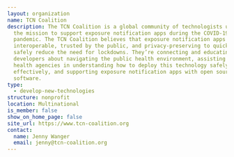 ```yaml
---
layout: organization
name: TCN Coalition
description: The TCN Coalition is a global community of technologists united by
  the mission to support exposure notification apps during the COVID-19
  pandemic. The TCN Coalition believes that exposure notification apps must be
  interoperable, trusted by the public, and privacy-preserving to quickly and
  safely reduce the need for lockdowns. They’re connecting and educating app
  developers about navigating the public health environment, assisting public
  health agencies in understanding how to deploy this technology safely and
  effectively, and supporting exposure notification apps with open source
  software.
type:
  - develop-new-technologies
structure: nonprofit
location: Multinational
is_member: false
show_on_home_page: false
site_url: https://www.tcn-coalition.org
contact:
  name: Jenny Wanger
  email: jenny@tcn-coalition.org
---
```

